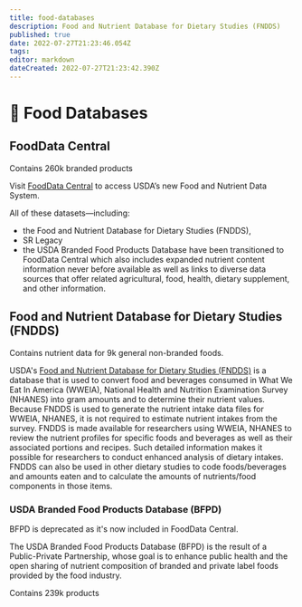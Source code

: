 ```yaml
---
title: food-databases
description: Food and Nutrient Database for Dietary Studies (FNDDS)
published: true
date: 2022-07-27T21:23:46.054Z
tags: 
editor: markdown
dateCreated: 2022-07-27T21:23:42.390Z
---
```


# 🥑 Food Databases

## FoodData Central

Contains 260k branded products

Visit [FoodData Central](https://fdc.nal.usda.gov) to access USDA’s new Food and Nutrient Data System.

All of these datasets—including:

* the Food and Nutrient Database for Dietary Studies (FNDDS),
* SR Legacy
* the USDA Branded Food Products Database have been transitioned to FoodData Central which also includes expanded nutrient content information never before available as well as links to diverse data sources that offer related agricultural, food, health, dietary supplement, and other information.

## Food and Nutrient Database for Dietary Studies (FNDDS)

Contains nutrient data for 9k general non-branded foods.

USDA's [Food and Nutrient Database for Dietary Studies (FNDDS)](https://data.nal.usda.gov/dataset/food-and-nutrient-database-dietary-studies-fndds) is a database that is used to convert food and beverages consumed in What We Eat In America (WWEIA), National Health and Nutrition Examination Survey (NHANES) into gram amounts and to determine their nutrient values. Because FNDDS is used to generate the nutrient intake data files for WWEIA, NHANES, it is not required to estimate nutrient intakes from the survey. FNDDS is made available for researchers using WWEIA, NHANES to review the nutrient profiles for specific foods and beverages as well as their associated portions and recipes. Such detailed information makes it possible for researchers to conduct enhanced analysis of dietary intakes. FNDDS can also be used in other dietary studies to code foods/beverages and amounts eaten and to calculate the amounts of nutrients/food components in those items.

### USDA Branded Food Products Database (BFPD)

BFPD is deprecated as it's now included in FoodData Central.

The USDA Branded Food Products Database (BFPD) is the result of a Public-Private Partnership, whose goal is to enhance public health and the open sharing of nutrient composition of branded and private label foods provided by the food industry.

Contains 239k products
